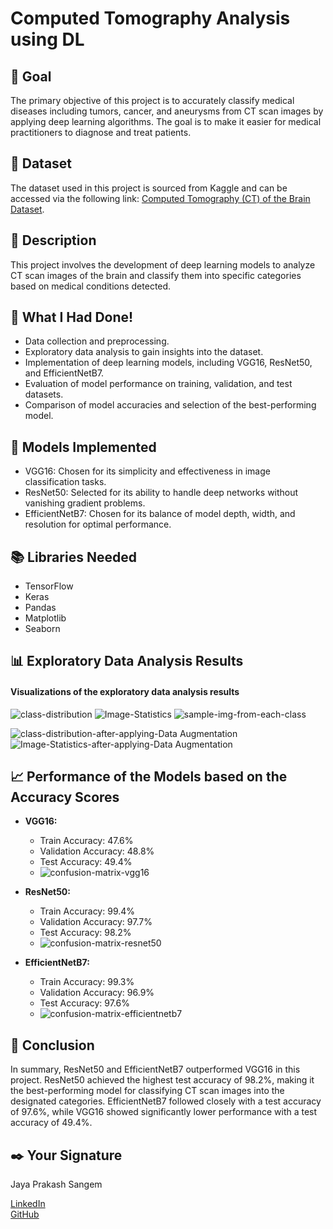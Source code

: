 # Computed Tomography Analysis using DL

## 🎯 Goal

The primary objective of this project is to accurately classify medical diseases including tumors, cancer, and aneurysms from CT scan images by applying deep learning algorithms. The goal is to make it easier for medical practitioners to diagnose and treat patients.

## 🧵 Dataset

The dataset used in this project is sourced from Kaggle and can be accessed via the following link: [Computed Tomography (CT) of the Brain Dataset](https://www.kaggle.com/datasets/trainingdatapro/computed-tomography-ct-of-the-brain).

## 🧾 Description

This project involves the development of deep learning models to analyze CT scan images of the brain and classify them into specific categories based on medical conditions detected.

## 🧮 What I Had Done!

- Data collection and preprocessing.
- Exploratory data analysis to gain insights into the dataset.
- Implementation of deep learning models, including VGG16, ResNet50, and EfficientNetB7.
- Evaluation of model performance on training, validation, and test datasets.
- Comparison of model accuracies and selection of the best-performing model.

## 🚀 Models Implemented

- VGG16: Chosen for its simplicity and effectiveness in image classification tasks.
- ResNet50: Selected for its ability to handle deep networks without vanishing gradient problems.
- EfficientNetB7: Chosen for its balance of model depth, width, and resolution for optimal performance.

## 📚 Libraries Needed

- TensorFlow
- Keras
- Pandas
- Matplotlib
- Seaborn

## 📊 Exploratory Data Analysis Results

#### Visualizations of the exploratory data analysis results 

![class-distribution](../Images/output-class-distribution.png)
![Image-Statistics](../Images/output-Image-Statistics.png)
![sample-img-from-each-class](../Images/output-sample-img-from-each-class.png)

![class-distribution-after-applying-Data Augmentation](../Images/class-distribution.-After-Augmentation.png)
![Image-Statistics-after-applying-Data Augmentation](../Images/Image-Statistics-after-augmentation.png)



## 📈 Performance of the Models based on the Accuracy Scores

- **VGG16:**
  - Train Accuracy: 47.6%
  - Validation Accuracy: 48.8%
  - Test Accuracy: 49.4%
  - ![confusion-matrix-vgg16](../Images/confusionMatrix-VGG16.png)
  
- **ResNet50:**
  - Train Accuracy: 99.4%
  - Validation Accuracy: 97.7%
  - Test Accuracy: 98.2%
  - ![confusion-matrix-resnet50](../Images/confusionMatrix-ResNet.png)
  
- **EfficientNetB7:**
  - Train Accuracy: 99.3%
  - Validation Accuracy: 96.9%
  - Test Accuracy: 97.6%
  - ![confusion-matrix-efficientnetb7](../Images/confusionMatrix-efficientNet.png)
 
## 📢 Conclusion

In summary, ResNet50 and EfficientNetB7 outperformed VGG16 in this project. ResNet50 achieved the highest test accuracy of 98.2%, making it the best-performing model for classifying CT scan images into the designated categories. EfficientNetB7 followed closely with a test accuracy of 97.6%, while VGG16 showed significantly lower performance with a test accuracy of 49.4%.

## ✒️ Your Signature

Jaya Prakash Sangem

[LinkedIn](https://www.linkedin.com/in/sangemjayaprakash)   
[GitHub](https://github.com/Jaya-Prakash-17)
